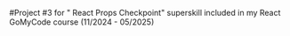 #Project #3 for " React Props Checkpoint" superskill included in my React GoMyCode course (11/2024 - 05/2025)